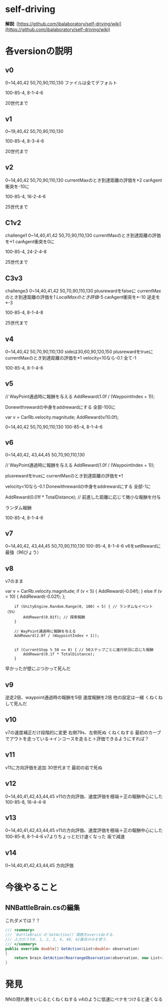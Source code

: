 # self-driving
**解説**: [https://github.com/ibalaboratory/self-driving/wiki](https://github.com/ibalaboratory/self-driving/wiki)

# 各versionの説明
## v0
0~14,40,42
50,70,90,110,130
ファイルは全てデフォルト

100-85-4, 8-1-4-6

20世代まで

## v1
0~19,40,42
50,70,90,110,130

100-85-4, 8-3-4-6

20世代まで

## v2
0~14,40,42
50,70,90,110,130
currentMaxのとき到達距離の評価を*2
carAgent衝突を-10に

100-85-4, 16-2-4-6

25世代まで

## C1v2
challenge1
0~14,40,41,42
50,70,90,110,130
currentMaxのとき到達距離の評価を*1
carAgent衝突を0に

100-85-4, 24-2-4-8

25世代まで

## C3v3
challenge3
0~14,40,41,42
50,70,90,110,130
plusrewardをfalseに
currentMaxのとき到達距離の評価を*1
LocalMaxのとき評価*-5
carAgent衝突を*-10
逆走を*-3


100-85-4, 8-1-4-8

25世代まで

## v4
0~14,40,42
50,70,90,110,130
sideは30,60,90,120,150
plusrewardをtrueに
currentMaxのとき到達距離の評価を*1
velocity<10なら-0.1
全て-1

100-85-4, 8-1-4-6


## v5
// WayPoint通過時に報酬を与える
AddReward(1.0f / (WaypointIndex + 1));

Donewithrewardの中身をaddrewardにする
全部-100に

var v = CarRb.velocity.magnitude;
AddReward(v/10.0f);


0~14,40,42
50,70,90,110,130
100-85-4, 8-1-4-6


## v6
0~14,40,42, 43,44,45
50,70,90,110,130

// WayPoint通過時に報酬を与える
AddReward(1.0f / (WaypointIndex + 1));

plusrewardをtrueに
currentMaxのとき到達距離の評価を*1

velocity<10なら-0.1
Donewithrewardの中身をaddrewardにする
全部-1に

AddReward(0.01f * TotalDistance); // 前進した距離に応じて微小な報酬を付与

ランダム報酬

100-85-4, 8-1-4-6

## v7
0~14,40,42, 43,44,45
50,70,90,110,130
100-85-4, 8-1-4-6
v6をsetRewardに
最強（96びょう）


## v8

v7のまま

var v = CarRb.velocity.magnitude;
        if (v < 5) {
            AddReward(-0.04f);
        }
        else if (v < 10) {
            AddReward(-0.02f);
        };

        if (UnityEngine.Random.Range(0, 100) < 5) { // ランダムなイベント（5%）
            AddReward(0.01f); // 探索報酬
        }

        // WayPoint通過時に報酬を与える
        AddReward(2.0f / (WaypointIndex + 1));


        if (CurrentStep % 50 == 0) { // 50ステップごとに進行状況に応じた報酬
            AddReward(0.1f * TotalDistance);
        }

早かったが壁にぶつかって死んだ

## v9
逆走2倍、waypoint通過時の報酬を5倍
速度報酬を2倍
他の設定は一緒
くねくねして死んだ

## v10
v7の速度補正だけ段階的に変更
右側79s、左側死ぬ
くねくねする
最初のカーブでアウトを走っている->インコースを走ると＋評価できるようにすれば？

## v11
v11に方向評価を追加
30世代まで
最初の岩で死ぬ

## v12
0~14,40,41,42,43,44,45
v11の方向評価、速度評価を極端＋正の報酬中心にした
100-85-8, 16-4-4-8

## v13
0~14,40,41,42,43,44,45
v11の方向評価、速度評価を極端＋正の報酬中心にした
100-85-8, 8-1-4-6
v7よりちょっとだけ速くなった
坂で減速

## v14
0~14,40,41,42,43,44,45
方向評価

# 今後やること
## NNBattleBrain.csの編集
これダメでは？？
```cs
/// <summary>
/// `BattleBrain`の`GetAction()`関数をoverrideする.
/// 入力のうち0, 1, 2, 3, 4, 40, 42番目のみを使う.
/// </summary>
public override double[] GetAction(List<double> observation)
{
    return brain.GetAction(RearrangeObservation(observation, new List<int>{0, 1, 2, 3, 4, 40, 42}));
}
```


# 発見
NNの隠れ層をいじるとくねくねする
v4のように低速にペナをつけると速くなる